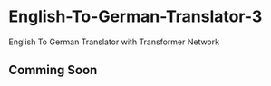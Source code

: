 # English-To-German-Translator-3
English To German Translator with Transformer Network



## Comming Soon
